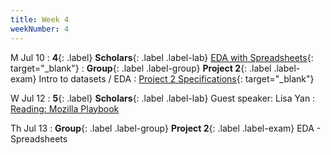 ```yaml
---
title: Week 4
weekNumber: 4
---
```


M Jul 10
: **4**{: .label} **Scholars**{: .label .label-lab} [EDA with Spreadsheets](https://docs.google.com/presentation/d/1t7kLSjp7bKgDUUbeVzUEgauBS4b0DLzV45Ev_vtMv9s/edit?usp=sharing){: target="_blank"}
: **Group**{: .label .label-group} **Project 2**{: .label .label-exam} Intro to datasets / EDA
  : [Project 2 Specifications]({{site.baseurl}}/rpd_project/#project-2-exploratory-data-analysis){: target="_blank"}

W Jul 12
: **5**{: .label} **Scholars**{: .label .label-lab} Guest speaker: Lisa Yan
  : [Reading: Mozilla Playbook](https://foundation.mozilla.org/en/what-we-fund/awards/teaching-responsible-computing-playbook/topics/discuss-justice-equity/)

Th Jul 13
: **Group**{: .label .label-group} **Project 2**{: .label .label-exam} EDA - Spreadsheets
